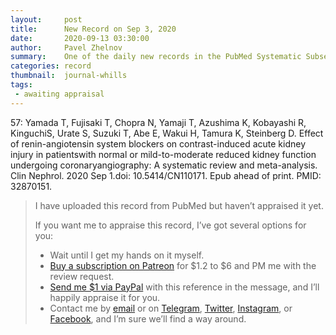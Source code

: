 ```yaml
---
layout:     post
title:      New Record on Sep 3, 2020
date:       2020-09-13 03:30:00
author:     Pavel Zhelnov
summary:    One of the daily new records in the PubMed Systematic Subset indexed by Sep 3, 2020.
categories: record
thumbnail:  journal-whills
tags:
 - awaiting appraisal
---
```


57: Yamada T, Fujisaki T, Chopra N, Yamaji T, Azushima K, Kobayashi R, KinguchiS, Urate S, Suzuki T, Abe E, Wakui H, Tamura K, Steinberg D. Effect of renin-angiotensin system blockers on contrast-induced acute kidney injury in patientswith normal or mild-to-moderate reduced kidney function undergoing coronaryangiography: A systematic review and meta-analysis. Clin Nephrol. 2020 Sep 1.doi: 10.5414/CN110171. Epub ahead of print. PMID: 32870151.


> I have uploaded this record from PubMed but haven’t appraised it yet.
>
> If you want me to appraise this record, I’ve got several options for you:
> * Wait until I get my hands on it myself.
> * [Buy a subscription on Patreon](https://patreon.com/zheln) for $1.2 to $6 and PM me with the review request.
> * [Send me $1 via PayPal](https://paypal.me/pjelnov) with this reference in the message, and I’ll happily appraise it for you.
> * Contact me by [email](mailto:pavel@zheln.com) or on [Telegram](https://t.me/drzhelnov), [Twitter](https://twitter.com/drzhelnov), [Instagram](https://instagram.com/igzheln), or [Facebook](https://facebook.com/drzhelnov), and I’m sure we’ll find a way around.
